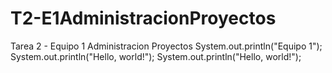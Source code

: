 # T2-E1AdministracionProyectos
Tarea 2 - Equipo 1 Administracion Proyectos
System.out.println("Equipo 1");
System.out.println("Hello, world!");
System.out.println("Hello, world!");
